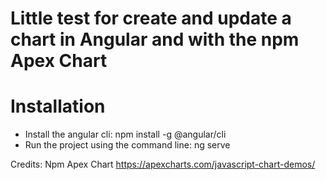 # Little test for create and update a chart in Angular and with the npm Apex Chart

# Installation
- Install the angular cli: npm install -g @angular/cli
- Run the project using the command line: ng serve

Credits:
Npm Apex Chart
https://apexcharts.com/javascript-chart-demos/

